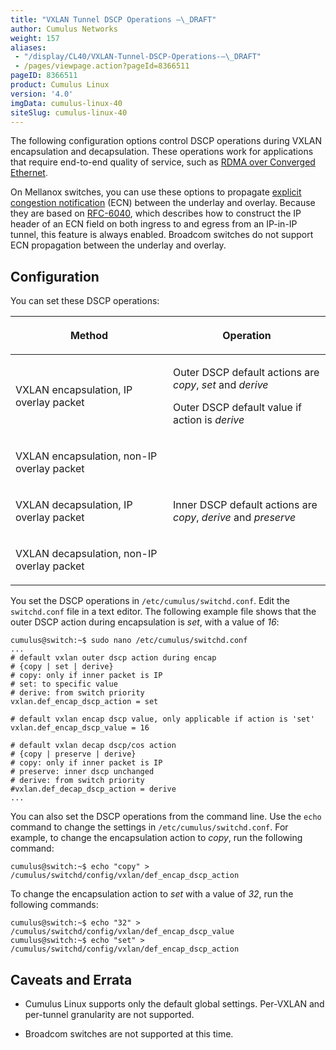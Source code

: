 ```yaml
---
title: "VXLAN Tunnel DSCP Operations —\_DRAFT"
author: Cumulus Networks
weight: 157
aliases:
 - "/display/CL40/VXLAN-Tunnel-DSCP-Operations-—\_DRAFT"
 - /pages/viewpage.action?pageId=8366511
pageID: 8366511
product: Cumulus Linux
version: '4.0'
imgData: cumulus-linux-40
siteSlug: cumulus-linux-40
---
```

The following configuration options control DSCP operations during VXLAN
encapsulation and decapsulation. These operations work for applications
that require end-to-end quality of service, such as
<span style="color: #364149;"> [RDMA over Converged
Ethernet](/version/cumulus-linux-40/Network-Solutions/RDMA-over-Converged-Ethernet---RoCE).
</span>

On Mellanox switches, you can use these options to propagate [explicit
congestion
notification](Buffer-and-Queue-Management.html#src-8366755_BufferandQueueManagement-ecn)
(ECN) between the underlay and overlay. Because they are based on
[RFC-6040](https://tools.ietf.org/html/rfc6040), which describes how to
construct the IP header of an ECN field on both ingress to and egress
from an IP-in-IP tunnel, this feature is always enabled. Broadcom
switches do not support ECN propagation between the underlay and
overlay.

## <span>Configuration</span>

You can set these DSCP operations:

<table>
<colgroup>
<col style="width: 50%" />
<col style="width: 50%" />
</colgroup>
<thead>
<tr class="header">
<th><p>Method</p></th>
<th><p>Operation</p></th>
</tr>
</thead>
<tbody>
<tr class="odd">
<td><p>VXLAN encapsulation, IP overlay packet</p></td>
<td><p>Outer DSCP default actions are <em>copy</em>, <em>set</em> and <em>derive</em></p>
<p>Outer DSCP default value if action is <em>derive</em></p></td>
</tr>
<tr class="even">
<td><p>VXLAN encapsulation, non-IP overlay packet</p></td>
<td><p> </p></td>
</tr>
<tr class="odd">
<td><p>VXLAN decapsulation, IP overlay packet</p></td>
<td><p>Inner DSCP default actions are <em>copy</em>, <em>derive</em> and <em>preserve</em></p></td>
</tr>
<tr class="even">
<td><p>VXLAN decapsulation, non-IP overlay packet</p></td>
<td><p> </p></td>
</tr>
</tbody>
</table>

You set the DSCP operations in `/etc/cumulus/switchd.conf`. Edit the
`switchd.conf` file in a text editor. The following example file shows
that the outer DSCP action during encapsulation is *set*, with a value
of *16*:

    cumulus@switch:~$ sudo nano /etc/cumulus/switchd.conf
    ...
    # default vxlan outer dscp action during encap
    # {copy | set | derive}
    # copy: only if inner packet is IP
    # set: to specific value
    # derive: from switch priority
    vxlan.def_encap_dscp_action = set
     
    # default vxlan encap dscp value, only applicable if action is 'set'
    vxlan.def_encap_dscp_value = 16
     
    # default vxlan decap dscp/cos action
    # {copy | preserve | derive}
    # copy: only if inner packet is IP
    # preserve: inner dscp unchanged
    # derive: from switch priority
    #vxlan.def_decap_dscp_action = derive
    ...

You can also set the DSCP operations from the command line. Use the
`echo` command to change the settings in `/etc/cumulus/switchd.conf`.
For example, to change the encapsulation action to *copy*, run the
following command:

    cumulus@switch:~$ echo "copy" > /cumulus/switchd/config/vxlan/def_encap_dscp_action

To change the encapsulation action to *set* with a value of *32*, run
the following commands:

    cumulus@switch:~$ echo "32" > /cumulus/switchd/config/vxlan/def_encap_dscp_value
    cumulus@switch:~$ echo "set" > /cumulus/switchd/config/vxlan/def_encap_dscp_action

## <span>Caveats and Errata</span>

  - Cumulus Linux supports only the default global settings. Per-VXLAN
    and per-tunnel granularity are not supported.

  - Broadcom switches are not supported at this time.

<article id="html-search-results" class="ht-content" style="display: none;">

</article>

<footer id="ht-footer">

</footer>
